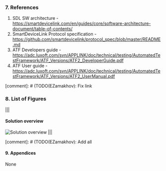 ### 7.  References

1. SDL SW architecture - <https://smartdevicelink.com/en/guides/core/software-architecture-document/table-of-contents/>
2. SmartDeviceLink Protocol specification - <https://github.com/smartdevicelink/protocol_spec/blob/master/README.md>
3. ATF Developers guide - <https://adc.luxoft.com/svn/APPLINK/doc/technical/testing/AutomatedTestFramework/ATF_Versions/ATF2_DeveloperGuide.pdf>
4. ATF User guide - <https://adc.luxoft.com/svn/APPLINK/doc/technical/testing/AutomatedTestFramework/ATF_Versions/ATF2_UserManual.pdf>

[comment]: # (TODO(EZamakhov): Fix link

### 8.  List of Figures

|||
#### Solution overview
![Solution overview](../use-case-view/assets/image14.png)
|||

[comment]: # (TODO(EZamakhov): Add all

#### 9.  Appendices

None
